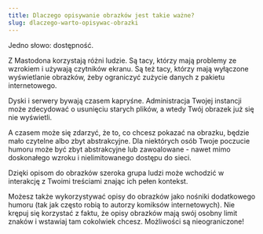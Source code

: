 ```yaml
---
title: Dlaczego opisywanie obrazków jest takie ważne?
slug: dlaczego-warto-opisywac-obrazki
---
```


Jedno słowo: dostępność.

Z Mastodona korzystają różni ludzie. Są tacy, którzy mają problemy ze wzrokiem i używają czytników ekranu. Są też tacy, którzy mają wyłączone wyświetlanie obrazków, żeby ograniczyć zużycie danych z pakietu internetowego.

Dyski i serwery bywają czasem kapryśne. Administracja Twojej instancji może zdecydować o usunięciu starych plików, a wtedy Twój obrazek już się nie wyświetli.

A czasem może się zdarzyć, że to, co chcesz pokazać na obrazku, będzie mało czytelne albo zbyt abstrakcyjne. Dla niektórych osób Twoje poczucie humoru może być zbyt abstrakcyjne lub zawoalowane - nawet mimo doskonałego wzroku i nielimitowanego dostępu do sieci.

Dzięki opisom do obrazków szeroka grupa ludzi może wchodzić w interakcję z Twoimi treściami znając ich pełen kontekst.

Możesz także wykorzystywać opisy do obrazków jako nośniki dodatkowego humoru (tak jak często robią to autorzy komiksów internetowych). Nie krępuj się korzystać z faktu, że opisy obrazków mają swój osobny limit znaków i wstawiaj tam cokolwiek chcesz. Możliwości są nieograniczone!
